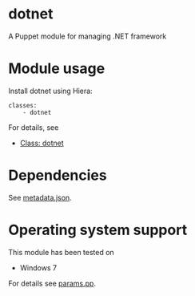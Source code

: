 # dotnet

A Puppet module for managing .NET framework

# Module usage

Install dotnet using Hiera:

    classes:
        - dotnet

For details, see

* [Class: dotnet](manifests/init.pp)

# Dependencies

See [metadata.json](metadata.json).

# Operating system support

This module has been tested on

* Windows 7

For details see [params.pp](manifests/params.pp).
